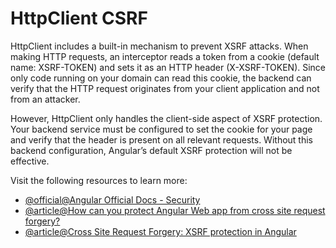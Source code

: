 # HttpClient CSRF

HttpClient includes a built-in mechanism to prevent XSRF attacks. When making HTTP requests, an interceptor reads a token from a cookie (default name: XSRF-TOKEN) and sets it as an HTTP header (X-XSRF-TOKEN). Since only code running on your domain can read this cookie, the backend can verify that the HTTP request originates from your client application and not from an attacker.

However, HttpClient only handles the client-side aspect of XSRF protection. Your backend service must be configured to set the cookie for your page and verify that the header is present on all relevant requests. Without this backend configuration, Angular’s default XSRF protection will not be effective.

Visit the following resources to learn more:

- [@official@Angular Official Docs - Security](https://angular.dev/best-practices/security#httpclient-xsrf-csrf-security)
- [@article@How can you protect Angular Web app from cross site request forgery?](https://www.linkedin.com/advice/3/how-can-you-protect-angular-web-app-from-cross-site-pyqwc)
- [@article@Cross Site Request Forgery: XSRF protection in Angular](https://borstch.com/blog/development/cross-site-request-forgery-xsrf-protection-in-angular)